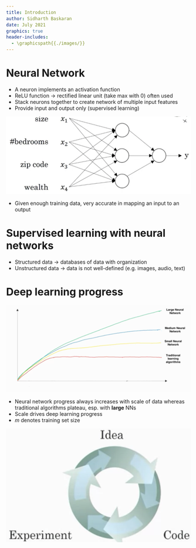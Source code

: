 ```yaml
---
title: Introduction
author: Sidharth Baskaran
date: July 2021
graphics: true
header-includes:
  - \graphicspath{{./images/}}
---
```


# Neural Network

- A neuron implements an activation function
- ReLU function $\rightarrow$ rectified linear unit (take max with 0) often used
- Stack neurons together to create network of multiple input features
- Provide input and output only (supervised learning)

![Example NN](../images/1626205631882.png)

- Given enough training data, very accurate in mapping an input to an output

# Supervised learning with neural networks

- Structured data $\rightarrow$ databases of data with organization
- Unstructured data $\rightarrow$ data is not well-defined (e.g. images, audio, text)

# Deep learning progress

![Scale](../images/1626208269508.png)

- Neural network progress always increases with scale of data whereas traditional algorithms plateau, esp. with **large** NNs
- Scale drives deep learning progress
- $m$ denotes training set size

![Deep learning cycle](../images/1626207915130.png)
